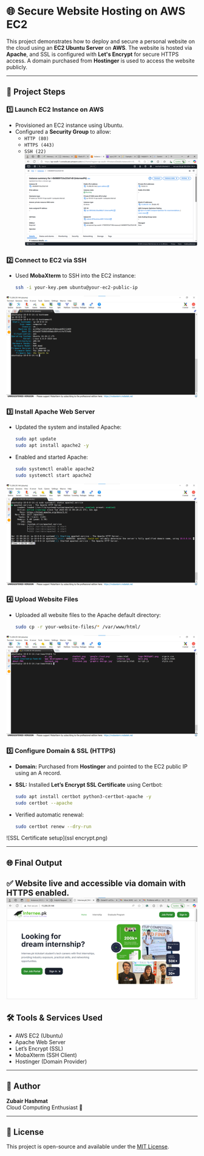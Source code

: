 # 🌐 Secure Website Hosting on AWS EC2

This project demonstrates how to deploy and secure a personal website on the cloud using an **EC2 Ubuntu Server** on **AWS**. The website is hosted via **Apache**, and SSL is configured with **Let's Encrypt** for secure HTTPS access. A domain purchased from **Hostinger** is used to access the website publicly.

---

## 🚀 Project Steps

### 1️⃣ Launch EC2 Instance on AWS
- Provisioned an EC2 instance using Ubuntu.
- Configured a **Security Group** to allow:
  - `HTTP (80)`
  - `HTTPS (443)`
  - `SSH (22)`
![EC2 Instance](P1.png)

### 2️⃣ Connect to EC2 via SSH
- Used **MobaXterm** to SSH into the EC2 instance:
  ```bash
  ssh -i your-key.pem ubuntu@your-ec2-public-ip
  ```
![SSH Setup](P3.png)

### 3️⃣ Install Apache Web Server
- Updated the system and installed Apache:
  ```bash
  sudo apt update
  sudo apt install apache2 -y
  ```
  
- Enabled and started Apache:
  ```bash
  sudo systemctl enable apache2
  sudo systemctl start apache2
  ```
![Apache setup](P4.png)

### 4️⃣ Upload Website Files
- Uploaded all website files to the Apache default directory:
  ```bash
  sudo cp -r your-website-files/* /var/www/html/
  ```
![Uploaded Website files](P6.png)

### 5️⃣ Configure Domain & SSL (HTTPS)
- **Domain:** Purchased from **Hostinger** and pointed to the EC2 public IP using an A record.
- **SSL:** Installed **Let’s Encrypt SSL Certificate** using Certbot:
  ```bash
  sudo apt install certbot python3-certbot-apache -y
  sudo certbot --apache
  ```

- Verified automatic renewal:
  ```bash
  sudo certbot renew --dry-run
  ```
![SSL Certificate setup](ssl encrypt.png)

---

## 🌐 Final Output
✅ Website live and accessible via domain with HTTPS enabled.
![Live website](P5.png)
---

## 🛠️ Tools & Services Used

- AWS EC2 (Ubuntu)
- Apache Web Server
- Let’s Encrypt (SSL)
- MobaXterm (SSH Client)
- Hostinger (Domain Provider)

---

## 📌 Author
**Zubair Hashmat**  
Cloud Computing Enthusiast 🚀

---

## 📄 License
This project is open-source and available under the [MIT License](LICENSE).
